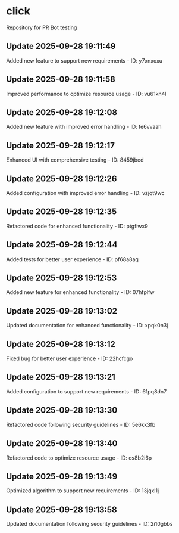 # click
Repository for PR Bot testing

## Update 2025-09-28 19:11:49
Added new feature to support new requirements - ID: y7xnxoxu


## Update 2025-09-28 19:11:58
Improved performance to optimize resource usage - ID: vu61kn4l


## Update 2025-09-28 19:12:08
Added new feature with improved error handling - ID: fe6vvaah


## Update 2025-09-28 19:12:17
Enhanced UI with comprehensive testing - ID: 8459jbed


## Update 2025-09-28 19:12:26
Added configuration with improved error handling - ID: vzjqt9wc


## Update 2025-09-28 19:12:35
Refactored code for enhanced functionality - ID: ptgfiwx9


## Update 2025-09-28 19:12:44
Added tests for better user experience - ID: pf68a8aq


## Update 2025-09-28 19:12:53
Added new feature for enhanced functionality - ID: 07hfplfw


## Update 2025-09-28 19:13:02
Updated documentation for enhanced functionality - ID: xpqk0n3j


## Update 2025-09-28 19:13:12
Fixed bug for better user experience - ID: 22hcfcgo


## Update 2025-09-28 19:13:21
Added configuration to support new requirements - ID: 61pq8dn7


## Update 2025-09-28 19:13:30
Refactored code following security guidelines - ID: 5e6kk3fb


## Update 2025-09-28 19:13:40
Refactored code to optimize resource usage - ID: os8b2i6p


## Update 2025-09-28 19:13:49
Optimized algorithm to support new requirements - ID: 13jqxl1j


## Update 2025-09-28 19:13:58
Updated documentation following security guidelines - ID: 2i10gbbs

